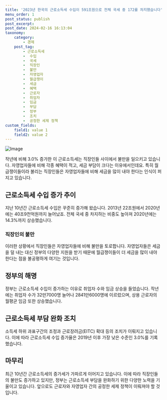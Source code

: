 ```yaml
---
title: '2023년 한국의 근로소득세 수입이 591조원으로 전체 국세 중 172를 차지했습니다'
menu_order: 1
post_status: publish
post_excerpt: 
post_date: 2024-02-16 16:13:04
taxonomy:
    category:
        - 경제
    post_tag:
        - 근로소득세
        -  수입
        -  국세
        -  직장인
        -  불만
        -  자영업자
        -  월급쟁이
        -  세금
        -  혜택
        -  근로자
        -  취업자
        -  임금
        -  부담
        -  정부
        -  조치
        -  공정한 세제 정책
custom_fields:
    field1: value 1
    field2: value 2
---
```


![Image](https://imgnews.pstatic.net/image/009/2024/02/10/0005257007_001_20240210132100991.png?type=w647)

작년에 비해 3.0% 증가한 이 근로소득세는 직장인들 사이에서 불만을 일으키고 있습니다. 자영업자들에 비해 각종 혜택이 적고, 세금 부담이 크다는 이유에서인데요. 특히 월급쟁이들이라 불리는 직장인들은 자영업자들에 비해 세금을 많이 내야 한다는 인식이 퍼지고 있습니다.
## 근로소득세 수입 증가 추이
지난 10년간 근로소득세 수입은 꾸준히 증가해 왔습니다. 2013년 22조원에서 2020년에는 40조9천억원까지 늘어났죠. 전체 국세 중 차지하는 비중도 높아져 2020년에는 14.3%까지 상승했습니다.
### 직장인의 불만
이러한 상황에서 직장인들은 자영업자들에 비해 불만을 토로합니다. 자영업자들은 세금을 덜 내는 대신 정부의 다양한 지원을 받기 때문에 월급쟁이들이 더 세금을 많이 내야 한다는 점을 불공평하게 여기는 것입니다.
## 정부의 해명
정부는 근로소득세 수입이 증가하는 이유로 취업자 수와 임금 상승을 들었습니다. 작년에는 취업자 수가 32만7000명 늘어나 2841만6000명에 이르렀으며, 상용 근로자의 월평균 임금 또한 상승했습니다.
## 근로소득세 부담 완화 조치
소득세 하위 과표구간의 조정과 근로장려금(EITC) 확대 등의 조치가 이뤄지고 있습니다. 이에 따라 근로소득세 수입 증가율은 2019년 이후 가장 낮은 수준인 3.0%를 기록했습니다.
## 마무리
최근 10년간 근로소득세의 증가세가 가파르게 이어지고 있습니다. 이에 따라 직장인들의 불만도 증가하고 있지만, 정부는 근로소득세 부담을 완화하기 위한 다양한 노력을 기울이고 있습니다. 앞으로도 근로자와 자영업자 간의 공정한 세제 정책이 이뤄져야 할 것입니다.
